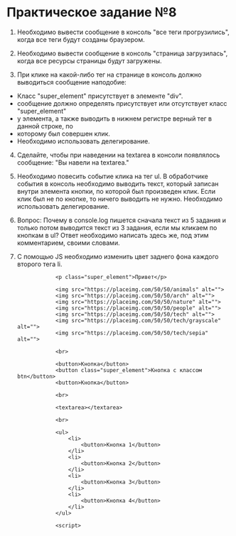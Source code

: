 # Практическое задание №8

1. Необходимо вывести сообщение в консоль "все теги прогрузились", когда все теги будут созданы браузером.

2. Необходимо вывести сообщение в консоль "страница загрузилась", когда все ресурсы страницы будут загружены.

3. При клике на какой-либо тег на странице в консоль должно выводиться сообщение наподобие:

- Класс "super_element" присутствует в элементе "div".
- сообщение должно определять присутствует или отсутствует класс "super_element"
- у элемента, а также выводить в нижнем регистре верный тег в данной строке, по
- которому был совершен клик.
- Необходимо использовать делегирование.

4.  Сделайте, чтобы при наведении на textarea в консоли появлялось сообщение: "Вы навели на textarea."

5.  Необходимо повесить событие клика на тег ul. В обработчике события в консоль необходимо выводить текст, который записан внутри элемента кнопки, по которой был произведен клик. Если клик был не по кнопке, то ничего выводить не нужно. Необходимо использовать делегирование.

6.  Вопрос: Почему в console.log пишется сначала текст из 5 задания и только потом выводится текст из 3 задания, если мы кликаем по кнопкам в ul? Ответ необходимо написать здесь же, под этим комментарием, своими словами.

7.  С помощью JS необходимо изменить цвет заднего фона каждого второго тега li.

        			<p class="super_element">Привет</p>

        			<img src="https://placeimg.com/50/50/animals" alt="">
        			<img src="https://placeimg.com/50/50/arch" alt="">
        			<img src="https://placeimg.com/50/50/nature" alt="">
        			<img src="https://placeimg.com/50/50/people" alt="">
        			<img src="https://placeimg.com/50/50/tech" alt="">
        			<img src="https://placeimg.com/50/50/tech/grayscale" alt="">
        			<img src="https://placeimg.com/50/50/tech/sepia" alt="">

        			<br>

        			<button>Кнопка</button>
        			<button class="super_element">Кнопка с классом btn</button>
        			<button>Кнопка</button>

        			<br>

        			<textarea></textarea>

        			<br>

        			<ul>
        				<li>
        					<button>Кнопка 1</button>
        				</li>
        				<li>
        					<button>Кнопка 2</button>
        				</li>
        				<li>
        					<button>Кнопка 3</button>
        				</li>
        				<li>
        					<button>Кнопка 4</button>
        				</li>
        			</ul>

        			<script>
